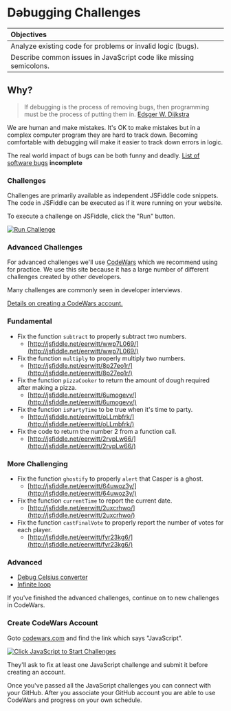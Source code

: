 # Dǝbugging Challenges

| Objectives |
| :--- |
| Analyze existing code for problems or invalid logic (bugs). |
| Describe common issues in JavaScript code like missing semicolons. |

## Why?

> If debugging is the process of removing bugs, then programming must be the process of putting them in. [Edsger W. Dijkstra](https://en.wikiquote.org/wiki/Programming#Debugging)

We are human and make mistakes. It's OK to make mistakes but in a complex computer program they are hard to track down. Becoming comfortable with debugging will make it easier to track down errors in logic.

The real world impact of bugs can be both funny and deadly. <a href="https://en.wikipedia.org/wiki/List_of_software_bugs" target="_blank">List of software bugs</a> **incomplete**

### Challenges

Challenges are primarily available as independent JSFiddle code snippets. The code in JSFiddle can be executed as if it were running on your website.

To execute a challenge on JSFiddle, click the "Run" button.

[![Run Challenge](https://cloud.githubusercontent.com/assets/1329385/10594818/bfc44ff8-7685-11e5-8b6a-dadc6f2d6fa5.png)](http://jsfiddle.net)

### Advanced Challenges

For advanced challenges we'll use [CodeWars](http://www.codewars.com/) which we recommend using for practice. We use this site because it has a large number of different challenges created by other developers.

Many challenges are commonly seen in developer interviews.

[Details on creating a CodeWars account.](#create-codewars-account)

### Fundamental
* Fix the function `subtract` to properly subtract two numbers.
  * [http://jsfiddle.net/eerwitt/wwp7L069/](http://jsfiddle.net/eerwitt/wwp7L069/)
* Fix the function `multiply` to properly multiply two numbers.
  * [http://jsfiddle.net/eerwitt/8p27eo1r/](http://jsfiddle.net/eerwitt/8p27eo1r/)
* Fix the function `pizzaCooker` to return the amount of dough required after making a pizza.
  * [http://jsfiddle.net/eerwitt/6umogevv/](http://jsfiddle.net/eerwitt/6umogevv/)
* Fix the function `isPartyTime` to be true when it's time to party.
  * [http://jsfiddle.net/eerwitt/oLLmbfrk/](http://jsfiddle.net/eerwitt/oLLmbfrk/)
* Fix the code to return the number 2 from a function call.
  * [http://jsfiddle.net/eerwitt/2rvpLw66/](http://jsfiddle.net/eerwitt/2rvpLw66/)

### More Challenging
* Fix the function `ghostify` to properly `alert` that Casper is a ghost.
  * [http://jsfiddle.net/eerwitt/64uwoz3y/](http://jsfiddle.net/eerwitt/64uwoz3y/)
* Fix the function `currentTime` to report the current date.
  * [http://jsfiddle.net/eerwitt/2uxcrhwo/](http://jsfiddle.net/eerwitt/2uxcrhwo/)
* Fix the function `castFinalVote` to properly report the number of votes for each player.
  * [http://jsfiddle.net/eerwitt/fyr23kg6/](http://jsfiddle.net/eerwitt/fyr23kg6/)

### Advanced
* [Debug Celsius converter](http://www.codewars.com/kata/grasshopper-debug)
* [Infinite loop](http://www.codewars.com/kata/unfinished-loop-bug-fixing-number-1/)

If you've finished the advanced challenges, continue on to new challenges in CodeWars.


### Create CodeWars Account

Goto [codewars.com](http://www.codewars.com/) and find the link which says "JavaScript".

[![Click JavaScript to Start Challenges](https://cloud.githubusercontent.com/assets/1329385/10649783/b8534ed8-77fa-11e5-9d58-23c9a57361c2.png)](http://www.codewars.com)

They'll ask to fix at least one JavaScript challenge and submit it before creating an account.

Once you've passed all the JavaScript challenges you can connect with your GitHub. After you associate your GitHub account you are able to use CodeWars and progress on your own schedule.
